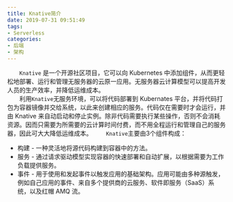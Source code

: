 ```yaml
---
title: Knative简介
date: 2019-07-31 09:51:49
tags:
- Serverless
categories:
- 后端
- 架构
---
```


&emsp;&emsp;`Knative` 是一个开源社区项目，它可以向 Kubernetes 中添加组件，从而更轻松地部署、运行和管理无服务器的云原一应用。无服务器云计算模型可以提高开发人员的生产效率，并降低运维成本。  
&emsp;&emsp;利用`Knative`无服务环境，可以将代码部署到 Kubernates 平台，并将代码打包为容器镜像并交给系统，以此来创建相应的服务。代码仅在需要时才会运行，并由 Knative 来自动启动和停止实例。除非代码需要执行某些操作，否则不会消耗资源。因而只需要为所需要的云计算时间付费，而不用全程运行和管理自己的服务器，因此可大大降低运维成本。
&emsp;&emsp;`Knative`主要由3个组件构成：
- 构建 - 一种灵活地将源代码构建到容器中的方法。
- 服务 - 通过请求驱动模型实现容器的快速部署和自动扩展，以根据需要为工作负载提供服务。
- 事件 - 用于使用和发起事件以触发应用的基础架构。应用可能由多种源触发，例如自己应用的事件、来自多个提供商的云服务、软件即服务（SaaS）系统，以及红帽 AMQ 流。